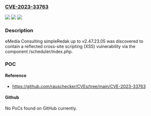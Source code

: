 ### [CVE-2023-33763](https://cve.mitre.org/cgi-bin/cvename.cgi?name=CVE-2023-33763)
![](https://img.shields.io/static/v1?label=Product&message=n%2Fa&color=blue)
![](https://img.shields.io/static/v1?label=Version&message=n%2Fa&color=blue)
![](https://img.shields.io/static/v1?label=Vulnerability&message=n%2Fa&color=brighgreen)

### Description

eMedia Consulting simpleRedak up to v2.47.23.05 was discovered to contain a reflected cross-site scripting (XSS) vulnerability via the component /scheduler/index.php.

### POC

#### Reference
- https://github.com/rauschecker/CVEs/tree/main/CVE-2023-33763

#### Github
No PoCs found on GitHub currently.

